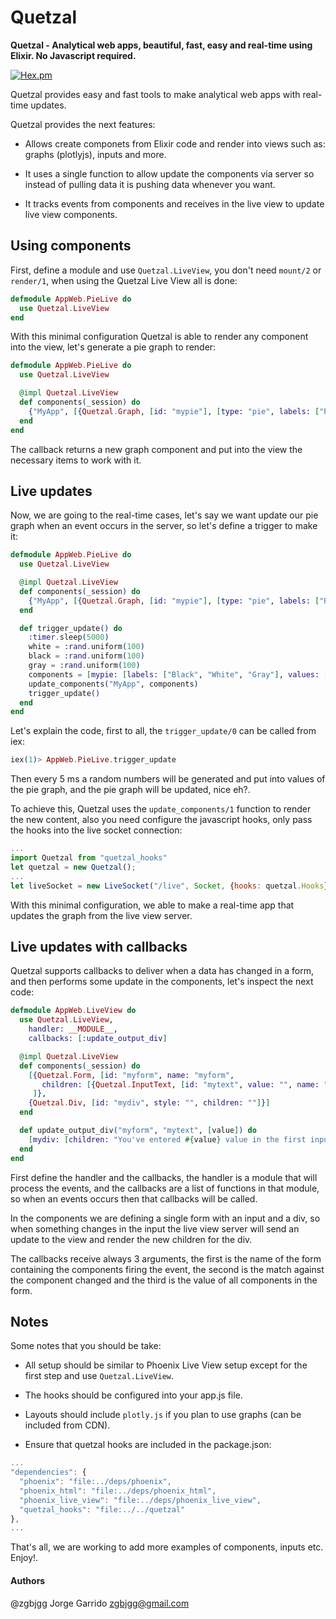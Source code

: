 # Quetzal

**Quetzal - Analytical web apps, beautiful, fast, easy and real-time using Elixir. No Javascript required.**

[![Hex.pm](https://img.shields.io/hexpm/v/quetzal.svg)](https://hex.pm/packages/quetzal)

Quetzal provides easy and fast tools to make analytical web apps with real-time updates.

Quetzal provides the next features:

* Allows create componets from Elixir code and render into views such as: graphs (plotlyjs),
  inputs and more.

* It uses a single function to allow update the components via server so instead of
  pulling data it is pushing data whenever you want.

* It tracks events from components and receives in the live view to
  update live view components.

## Using components

First, define a module and use `Quetzal.LiveView`, you don't need `mount/2` or `render/1`,
when using the Quetzal Live View all is done:

```elixir
defmodule AppWeb.PieLive do
  use Quetzal.LiveView
end
```

With this minimal configuration Quetzal is able to render any component into the view, let's
generate a pie graph to render:

```elixir
defmodule AppWeb.PieLive do
  use Quetzal.LiveView

  @impl Quetzal.LiveView
  def components(_session) do
    {"MyApp", [{Quetzal.Graph, [id: "mypie"], [type: "pie", labels: ["Red", "Blue"], values: [10, 20]]}]}
  end
end
```

The callback returns a new graph component and put into the view the necessary items
to work with it.

## Live updates

Now, we are going to the real-time cases, let's say we want update our pie graph when an
event occurs in the server, so let's define a trigger to make it:

```elixir
defmodule AppWeb.PieLive do
  use Quetzal.LiveView

  @impl Quetzal.LiveView
  def components(_session) do
    {"MyApp", [{Quetzal.Graph, [id: "mypie"], [type: "pie", labels: ["Red", "Blue"], values: [10, 20]]}]}
  end

  def trigger_update() do
    :timer.sleep(5000)
    white = :rand.uniform(100)
    black = :rand.uniform(100)
    gray = :rand.uniform(100)
    components = [mypie: [labels: ["Black", "White", "Gray"], values: [black, white, gray]]]
    update_components("MyApp", components)
    trigger_update()
  end
end
```

Let's explain the code, first to all, the `trigger_update/0` can be called from iex:

```elixir
iex(1)> AppWeb.PieLive.trigger_update
```

Then every 5 ms a random numbers will be generated and put into values of the pie graph, and the
pie graph will be updated, nice eh?.

To achieve this, Quetzal uses the `update_components/1` function to render the new content, also
you need configure the javascript hooks, only pass the hooks into the live socket connection:

```javascript
...
import Quetzal from "quetzal_hooks"
let quetzal = new Quetzal();
...
let liveSocket = new LiveSocket("/live", Socket, {hooks: quetzal.Hooks})  
```

With this minimal configuration, we able to make a real-time app that updates the graph from the
live view server.

## Live updates with callbacks

Quetzal supports callbacks to deliver when a data has changed in a form, and then performs some update
in the components, let's inspect the next code:

```elixir
defmodule AppWeb.LiveView do
  use Quetzal.LiveView,
    handler: __MODULE__,
    callbacks: [:update_output_div]

  @impl Quetzal.LiveView
  def components(_session) do
    [{Quetzal.Form, [id: "myform", name: "myform",
       children: [{Quetzal.InputText, [id: "mytext", value: "", name: "mytext"]}]
     ]},
    {Quetzal.Div, [id: "mydiv", style: "", children: ""]}]
  end

  def update_output_div("myform", "mytext", [value]) do
    [mydiv: [children: "You've entered #{value} value in the first input"]]
  end
end
```

First define the handler and the callbacks, the handler is a module that will process the events, and the
callbacks are a list of functions in that module, so when an events occurs then that callbacks will be called.

In the components we are defining a single form with an input and a div, so when something changes in the
input the live view server will send an update to the view and render the new children for the div.

The callbacks receive always 3 arguments, the first is the name of the form containing the components firing the event,
the second is the match against the component changed and the third is the value of all components in the form.

## Notes

Some notes that you should be take:

* All setup should be similar to Phoenix Live View setup except for the first step and use `Quetzal.LiveView`.

* The hooks should be configured into your app.js file.

* Layouts should include `plotly.js` if you plan to use graphs (can be included from CDN).

* Ensure that quetzal hooks are included in the package.json:

```javascript
...
"dependencies": {
  "phoenix": "file:../deps/phoenix",
  "phoenix_html": "file:../deps/phoenix_html",
  "phoenix_live_view": "file:../deps/phoenix_live_view",
  "quetzal_hooks": "file:../../quetzal"
},
...
```

That's all, we are working to add more examples of components, inputs etc. Enjoy!.

#### Authors

@zgbjgg Jorge Garrido <zgbjgg@gmail.com>
